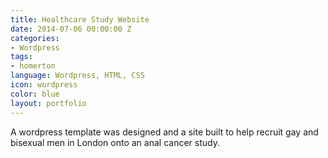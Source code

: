 ```yaml
---
title: Healthcare Study Website
date: 2014-07-06 00:00:00 Z
categories:
- Wordpress
tags:
- homerton
language: Wordpress, HTML, CSS
icon: wordpress
color: blue
layout: portfolio
---
```


A wordpress template was designed and a site built to help recruit gay and bisexual men in London onto an anal cancer study.
